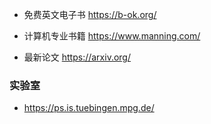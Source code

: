* 免费英文电子书
https://b-ok.org/
* 计算机专业书籍
https://www.manning.com/

* 最新论文
https://arxiv.org/

### 实验室
* https://ps.is.tuebingen.mpg.de/